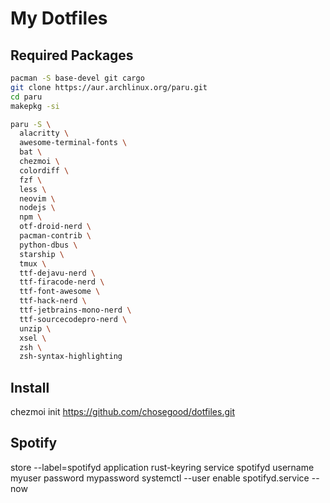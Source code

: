 # My Dotfiles

## Required Packages
```bash
pacman -S base-devel git cargo
git clone https://aur.archlinux.org/paru.git
cd paru
makepkg -si
```

```bash
paru -S \
  alacritty \
  awesome-terminal-fonts \
  bat \
  chezmoi \
  colordiff \
  fzf \
  less \
  neovim \
  nodejs \
  npm \
  otf-droid-nerd \
  pacman-contrib \
  python-dbus \
  starship \
  tmux \
  ttf-dejavu-nerd \
  ttf-firacode-nerd \
  ttf-font-awesome \
  ttf-hack-nerd \
  ttf-jetbrains-mono-nerd \
  ttf-sourcecodepro-nerd \
  unzip \
  xsel \
  zsh \
  zsh-syntax-highlighting
```
## Install
chezmoi init https://github.com/chosegood/dotfiles.git

## Spotify
store --label=spotifyd application rust-keyring service spotifyd username myuser password mypassword
systemctl --user enable spotifyd.service --now
